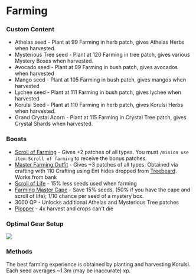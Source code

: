 # Farming

### Custom Content

* Athelas seed - Plant at 99 Farming in herb patch, gives Athelas Herbs when harvested.
* Mysterious Tree seed - Plant at 120 Farming in tree patch, gives various Mystery Boxes when harvested.
* Avocado seed - Plant at 99 Farming in bush patch, gives avocados when harvested
* Mango seed - Plant at 105 Farming in bush patch, gives mangos when harvested
* Lychee seed - Plant at 111 Farming in bush patch, gives lychee when harvested
* Korulsi Seed - Plant at 110 Farming in herb patch, gives Korulsi Herbs when harvested.
* Grand Crystal Acorn - Plant at 115 Farming in Crystal Tree patch, gives Crystal Shards when harvested.

### Boosts

* [Scroll of Farming](dungeoneering-training/dg-rewards.md#buyable-boosts-utility) - Gives +2 patches of all types. You must `/minion use item:Scroll of farming` to receive the bonus patches.
* [Master Farming Outfit](../custom-items/equippables.md#master-farmer-outfit) - Gives +3 patches of all types. Obtained via crafting with 110 Crafting using Ent hides dropped from [Treebeard](../bosses/demi-bosses/treebeard.md). Works from bank
* [Scroll of Life](dungeoneering-training/dg-rewards.md#buyable-boosts-utility) - 15% less seeds used when farming
* [Farming Master Cape](../custom-items/equippables.md#master-capes) - Save 15% seeds. (50% if you have the cape and scroll of life); 1/10 chance per seed of a mystery box.
* 3000 QP - Unlocks additional Athelas and Mysterious Tree patches
* [Plopper](../custom-items/pets.md#miscellaneous-pets) - 4x harvest and crops can't die

### Optimal Gear Setup

![](<../.gitbook/assets/image (15).png>)

### Methods

The best farming experience is obtained by planting and harvesting Korulsi. Each seed averages \~1.3m (may be inaccurate) xp.
